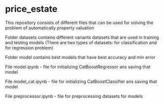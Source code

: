 # price_estate
This repository consists of different files that can be used for solving the problem of automatically property valuation

Folder datasets contains different variants datasets that are used in training and testing models (There are two types of datasets: for classification and for regression problem)

Folder model contains best models that have best accuracy and min error 

File model.ipynb - file for initializing CatBoostRegressor ans saving that model 

File model_cat.ipynb - file for initializing CatBoostClassifier ans saving that model 

File preprocessor.ipynb - file for preprocessing datasets for models
